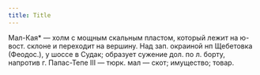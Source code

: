 ```yaml
---
title: Title
---
```


Мал-Кая* — холм с мощным скальным пластом, который лежит на ю-вост. склоне и
переходит на вершину. Над зап. окраиной нп Щебетовка (Феодос.), у шоссе в Судак;
образует сужение дол. по л. борту, напротив г. Папас-Тепе III — тюрк. мал —
скот; имущество; товар.
